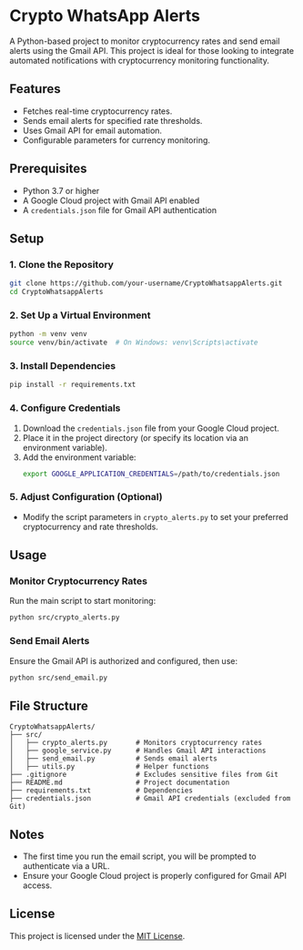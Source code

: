 # Crypto WhatsApp Alerts

A Python-based project to monitor cryptocurrency rates and send email alerts using the Gmail API. This project is ideal for those looking to integrate automated notifications with cryptocurrency monitoring functionality.

## Features
- Fetches real-time cryptocurrency rates.
- Sends email alerts for specified rate thresholds.
- Uses Gmail API for email automation.
- Configurable parameters for currency monitoring.

## Prerequisites
- Python 3.7 or higher
- A Google Cloud project with Gmail API enabled
- A `credentials.json` file for Gmail API authentication

## Setup

### 1. Clone the Repository
```bash
git clone https://github.com/your-username/CryptoWhatsappAlerts.git
cd CryptoWhatsappAlerts
```

### 2. Set Up a Virtual Environment
```bash
python -m venv venv
source venv/bin/activate  # On Windows: venv\Scripts\activate
```

### 3. Install Dependencies
```bash
pip install -r requirements.txt
```

### 4. Configure Credentials
1. Download the `credentials.json` file from your Google Cloud project.
2. Place it in the project directory (or specify its location via an environment variable).
3. Add the environment variable:
   ```bash
   export GOOGLE_APPLICATION_CREDENTIALS=/path/to/credentials.json
   ```

### 5. Adjust Configuration (Optional)
- Modify the script parameters in `crypto_alerts.py` to set your preferred cryptocurrency and rate thresholds.

## Usage

### Monitor Cryptocurrency Rates
Run the main script to start monitoring:
```bash
python src/crypto_alerts.py
```

### Send Email Alerts
Ensure the Gmail API is authorized and configured, then use:
```bash
python src/send_email.py
```

## File Structure
```
CryptoWhatsappAlerts/
├── src/
│   ├── crypto_alerts.py       # Monitors cryptocurrency rates
│   ├── google_service.py      # Handles Gmail API interactions
│   ├── send_email.py          # Sends email alerts
│   ├── utils.py               # Helper functions
├── .gitignore                 # Excludes sensitive files from Git
├── README.md                  # Project documentation
├── requirements.txt           # Dependencies
├── credentials.json           # Gmail API credentials (excluded from Git)
```

## Notes
- The first time you run the email script, you will be prompted to authenticate via a URL.
- Ensure your Google Cloud project is properly configured for Gmail API access.

## License
This project is licensed under the [MIT License](LICENSE).

